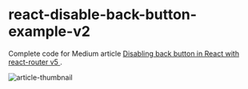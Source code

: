 # react-disable-back-button-example-v2

Complete code for Medium article [Disabling back button in React with react-router v5
](https://medium.com/@subwaymatch/disabling-back-button-in-react-with-react-router-v5-34bb316c99d7).

![article-thumbnail](https://miro.medium.com/max/1200/1*5rMQ6HIAtrVIbtrVW8VCtQ.png)
